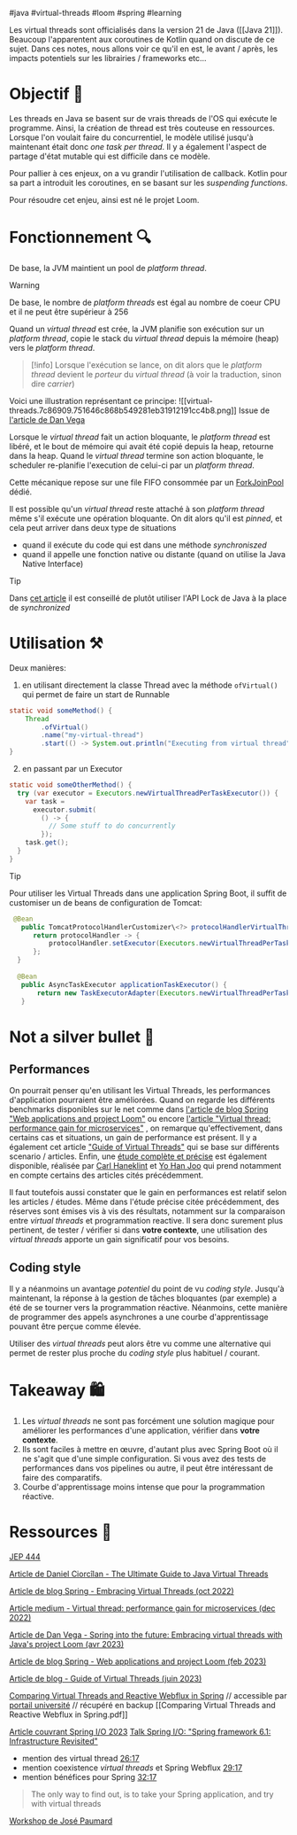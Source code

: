 #java #virtual-threads #loom #spring #learning 

Les virtual threads sont officialisés dans la version 21 de Java ([[Java 21]]). Beaucoup l'apparentent aux coroutines de Kotlin quand on discute de ce sujet.
Dans ces notes, nous allons voir ce qu'il en est, le avant / après, les impacts potentiels sur les librairies / frameworks etc...


# Objectif 🎯

Les threads en Java se basent sur de vrais threads de l'OS qui exécute le programme. Ainsi, la création de thread est très couteuse en ressources. Lorsque l'on voulait faire du concurrentiel, le modèle utilisé jusqu'à maintenant était donc *one task per thread*.
Il y a également l'aspect de partage d'état mutable qui est difficile dans ce modèle.

Pour pallier à ces enjeux, on a vu grandir l'utilisation de callback.
Kotlin pour sa part a introduit les coroutines, en se basant sur les *suspending functions*.

Pour résoudre cet enjeu, ainsi est né le projet Loom.

# Fonctionnement 🔍

De base, la JVM maintient un pool de *platform thread*.

> [!warning]
> De base, le nombre de *platform threads* est égal au nombre de coeur CPU et il ne peut être supérieur à 256

Quand un *virtual thread* est crée, la JVM planifie son exécution sur un *platform thread*, copie le stack du *virtual thread* depuis la mémoire (heap) vers le *platform thread*.

> [!info]
> Lorsque l'exécution se lance, on dit alors que le *platform thread* devient le *porteur* du *virtual thread* (à voir la traduction, sinon dire *carrier*)

Voici une illustration représentant ce principe:
![[virtual-threads.7c86909.751646c868b549281eb31912191cc4b8.png]]
Issue de [l'article de Dan Vega](https://www.danvega.dev/blog/2023/04/12/virtual-threads-spring/)

Lorsque le *virtual thread* fait un action bloquante, le *platform thread* est libéré, et le bout de mémoire qui avait été copié depuis la heap, retourne dans la heap.
Quand le *virtual thread* termine son action bloquante, le scheduler re-planifie l'execution de celui-ci par un *platform thread*.

Cette mécanique repose sur une file FIFO consommée par un [ForkJoinPool](https://docs.oracle.com/javase/8/docs/api/java/util/concurrent/ForkJoinPool.html) dédié.

Il est possible qu'un *virtual thread* reste attaché à son *platform thread* même s'il exécute une opération bloquante. On dit alors qu'il est *pinned*, et cela peut arriver dans deux type de situations
- quand il exécute du code qui est dans une méthode *synchroniszed*
- quand il appelle une fonction native ou distante (quand on utilise la Java Native Interface)

> [!tip]
> Dans [cet article](https://blog.rockthejvm.com/ultimate-guide-to-java-virtual-threads/) il est conseillé de plutôt utiliser l'API Lock de Java à la place de *synchronized*



# Utilisation ⚒️

Deux manières:
1. en utilisant directement la classe Thread avec la méthode `ofVirtual()` qui permet de faire un start de Runnable
```java
static void someMethod() {
	Thread
		.ofVirtual()  
		.name("my-virtual-thread")  
		.start(() -> System.out.println("Executing from virtual thread")));
}
```

2. en passant par un Executor
```java
static void someOtherMethod() {
  try (var executor = Executors.newVirtualThreadPerTaskExecutor()) {
    var task =
      executor.submit(
        () -> {
          // Some stuff to do concurrently
        });
    task.get();
  }
}
```

> [!tip]
> Pour utiliser les Virtual Threads dans une application Spring Boot, il suffit de customiser un de beans de configuration de Tomcat:
> ```java
>  @Bean
>    public TomcatProtocolHandlerCustomizer\<?> protocolHandlerVirtualThreadExecutorCustomizer() {
>       return protocolHandler -> {
>           protocolHandler.setExecutor(Executors.newVirtualThreadPerTaskExecutor());
>       };
>   }
>   
>   @Bean
>    public AsyncTaskExecutor applicationTaskExecutor() {
>        return new TaskExecutorAdapter(Executors.newVirtualThreadPerTaskExecutor());
>    }
> ```


# Not a silver bullet 🔫

## Performances
On pourrait penser qu'en utilisant les Virtual Threads, les performances d'application pourraient être améliorées.
Quand on regarde les différents benchmarks disponibles sur le net comme dans [l'article de blog Spring "Web applications and project Loom"](https://spring.io/blog/2023/02/27/web-applications-and-project-loom) ou encore [l'article "Virtual thread: performance gain for microservices"](https://medium.com/naukri-engineering/virtual-thread-performance-gain-for-microservices-760a08f0b8f3) , on remarque qu'effectivement, dans certains cas et situations, un gain de performance est présent. Il y a également cet article ["Guide of Virtual Threads"](https://blog.adamgamboa.dev/guide-of-virtual-threads-lightweight-threads-in-java/) qui se base sur différents scenario / articles.
Enfin, une [étude complète et précise](http://kth.diva-portal.org/smash/get/diva2:1763111/FULLTEXT01.pdf) est également disponible, réalisée par [Carl Haneklint](https://www.linkedin.com/in/carl-haneklint-66813a172/) et [Yo Han Joo](https://www.linkedin.com/in/yo-han-joo-aa21478a/) qui prend notamment en compte certains des articles cités précédemment.

Il faut toutefois aussi constater que le gain en performances est relatif selon les articles / études. Même dans l'étude précise citée précédemment, des réserves sont émises vis à vis des résultats, notamment sur la comparaison entre *virtual threads* et programmation reactive.
Il sera donc surement plus pertinent, de tester / vérifier si dans **votre contexte**, une utilisation des *virtual threads* apporte un gain significatif pour vos besoins.

## Coding style
Il y a néanmoins un avantage *potentiel* du point de vu *coding style*. Jusqu'à maintenant, la réponse à la gestion de tâches bloquantes (par exemple) a été de se tourner vers la programmation réactive.
Néanmoins, cette manière de programmer des appels asynchrones a une courbe d'apprentissage pouvant être perçue comme élevée.

Utiliser des *virtual threads* peut alors être vu comme une alternative qui permet de rester plus proche du *coding style* plus habituel / courant.

# Takeaway 🛍️

1. Les *virtual threads* ne sont pas forcément une solution magique pour améliorer les performances d'une application, vérifier dans **votre contexte**.
2. Ils sont faciles à mettre en œuvre, d'autant plus avec Spring Boot où il ne s'agit que d'une simple configuration. Si vous avez des tests de performances dans vos pipelines ou autre, il peut être intéressant de faire des comparatifs.
3. Courbe d'apprentissage moins intense que pour la programmation réactive.

# Ressources 💎

[JEP 444](https://openjdk.org/jeps/444)

[Article de Daniel Ciorcîlan - The Ultimate Guide to Java Virtual Threads](https://blog.rockthejvm.com/ultimate-guide-to-java-virtual-threads/)

[Article de blog Spring - Embracing Virtual Threads (oct 2022)](https://spring.io/blog/2022/10/11/embracing-virtual-threads)

[Article medium - Virtual thread: performance gain for microservices (dec 2022)](https://medium.com/naukri-engineering/virtual-thread-performance-gain-for-microservices-760a08f0b8f3)

[Article de Dan Vega - Spring into the future: Embracing virtual threads with Java's project Loom (avr 2023)](https://www.danvega.dev/blog/2023/04/12/virtual-threads-spring/)

[Article de blog Spring - Web applications and project Loom (feb 2023)](https://spring.io/blog/2023/02/27/web-applications-and-project-loom)

[Article de blog - Guide of Virtual Threads (juin 2023)](https://blog.adamgamboa.dev/guide-of-virtual-threads-lightweight-threads-in-java/)

[Comparing Virtual Threads and Reactive Webflux in Spring](http://kth.diva-portal.org/smash/get/diva2:1763111/FULLTEXT01.pdf)  // accessible par [portail université](https://www.diva-portal.org/smash/record.jsf?pid=diva2%3A1763111&dswid=3920) // récupéré en backup [[Comparing Virtual Threads and Reactive Webflux in Spring.pdf]] 

[Article couvrant Spring I/O 2023](https://vived.io/virtual-threads-crac-graalvm-spring-boot-3-1-what-came-with-spring-i-o-2023-jvm-weekly-vol-137/)
[Talk Spring I/O: "Spring framework 6.1: Infrastructure Revisited"](https://www.youtube.com/watch?v=_o7NIaOVjNM) 
- mention des virtual thread [26:17](https://www.youtube.com/watch?t=1577&v=_o7NIaOVjNM&feature=youtu.be)
- mention coexistence *virtual threads* et Spring Webflux [29:17](https://www.youtube.com/watch?t=1757&v=_o7NIaOVjNM&feature=youtu.be)
- mention bénéfices pour Spring [32:17](https://www.youtube.com/watch?v=_o7NIaOVjNM&t=1937s)
> The only way to find out, is to take your Spring application, and try with virtual threads

[Workshop de José Paumard](https://github.com/JosePaumard/JDK20_2023-Loom-Lab)



